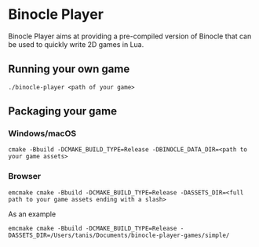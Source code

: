 # Binocle Player

Binocle Player aims at providing a pre-compiled version of Binocle that can be used to quickly write 2D games in Lua.

## Running your own game

```shell
./binocle-player <path of your game>
```

## Packaging your game

### Windows/macOS

```shell
cmake -Bbuild -DCMAKE_BUILD_TYPE=Release -DBINOCLE_DATA_DIR=<path to your game assets>
```

### Browser

```shell
emcmake cmake -Bbuild -DCMAKE_BUILD_TYPE=Release -DASSETS_DIR=<full path to your game assets ending with a slash>
```

As an example

```shell
emcmake cmake -Bbuild -DCMAKE_BUILD_TYPE=Release -DASSETS_DIR=/Users/tanis/Documents/binocle-player-games/simple/
```
